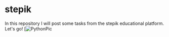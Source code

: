 # stepik
In this repository I will post some tasks from the stepik educational platform. Let's go!
[![PythonPic](https://proxy.duckduckgo.com/iu/?u=http%3A%2F%2Fwww.j-coders.com%2Fwp-content%2Fuploads%2F2017%2F08%2Fpython_icon.png&f=1)
